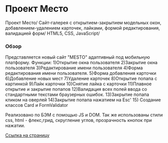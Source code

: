 # Проект Мeсто



 Проект Мeсто/ Сайт-галерея с открытием-закрытием модельных окон, добавлением-удалением карточек, лайками, формой редактирования, валидацией форм/ HTML5, CSS, JavaScript/

### Обзор

Представляется новый сайт "MESTO" адаптивный под мобильную платформу. 
Функции:
1)Открытие окна пользователя
2)Закрытие окна пользователя
3)Редактирование имени пользователя
4)Форма редактирования имени пользователя.
5)Форма добавления карточки
6)Добавление новых мест
7)Удаление карточек
8)Открытие попапа с картинкой
9)Лайк карточки
10)Снятие лайка с карточки
11)Плавное открытие и закрытие попапов
12)Валидация всех полей ввода со стандартными текстами браузерных ошибок.
13)Закрытие попапа кликом на оверлей
14)Закрытие попапа нажатием на Esc'
15) Создание классов Card и FormValidator

Реализовано по БЭМ с помощью JS и DOM.
Так же использованы стили css, html - флекс,грид, скругление углов, прозрачность кнопок  при нажатии. 



[Ссылка на страницу](https://olgatabisheva.github.io/mesto/)

